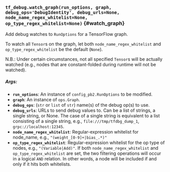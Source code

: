 ### `tf_debug.watch_graph(run_options, graph, debug_ops='DebugIdentity', debug_urls=None, node_name_regex_whitelist=None, op_type_regex_whitelist=None)` {#watch_graph}

Add debug watches to `RunOptions` for a TensorFlow graph.

To watch all `Tensor`s on the graph, let both `node_name_regex_whitelist`
and `op_type_regex_whitelist` be the default (`None`).

N.B.: Under certain circumstances, not all specified `Tensor`s will be
  actually watched (e.g., nodes that are constant-folded during runtime will
  not be watched).

##### Args:


*  <b>`run_options`</b>: An instance of `config_pb2.RunOptions` to be modified.
*  <b>`graph`</b>: An instance of `ops.Graph`.
*  <b>`debug_ops`</b>: (`str` or `list` of `str`) name(s) of the debug op(s) to use.
*  <b>`debug_urls`</b>: URLs to send debug values to. Can be a list of strings,
    a single string, or None. The case of a single string is equivalent to
    a list consisting of a single string, e.g., `file:///tmp/tfdbg_dump_1`,
    `grpc://localhost:12345`.
*  <b>`node_name_regex_whitelist`</b>: Regular-expression whitelist for node_name,
    e.g., `"(weight_[0-9]+|bias_.*)"`
*  <b>`op_type_regex_whitelist`</b>: Regular-expression whitelist for the op type of
    nodes, e.g., `"(Variable|Add)"`.
    If both `node_name_regex_whitelist` and `op_type_regex_whitelist`
    are set, the two filtering operations will occur in a logical `AND`
    relation. In other words, a node will be included if and only if it
    hits both whitelists.

